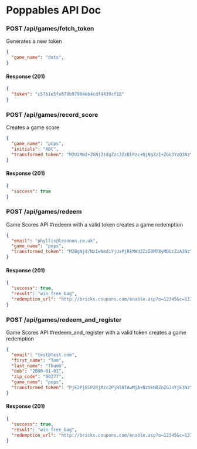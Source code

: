 # Poppables API Doc

### POST /api/games/fetch_token

Generates a new token

```json
{
  "game_name": "dots",
}
```

#### Response (201)

```json
{
  "token": "c57b1e5fe679b97904eb4cdf4439cf18"
}
```

### POST /api/games/record_score

Creates a game score

```json
{
  "game_name": "pops",
  "initials": "ABC",
  "transformed_token": "M2U2MmI+ZGNjZzdgZzc3ZzBlPzc+NjNgZzI+ZGU3YzQ3NzY2\n",
}
```

#### Response (201)

```json
{
  "success": true
}
```

### POST /api/games/redeem

Game Scores API #redeem with a valid token creates a game redemption

```json
{
  "email": "phyllis@leannon.co.uk",
  "game_name": "pops",
  "transformed_token": "M2BgNj4/NzIwNmdiYjUxPjRkMWU2ZzI0MT8yMDUzZzA3NzY2\n",
}
```

#### Response (201)

```json
{
  "success": true,
  "result": "win_free_bag",
  "redemption_url": "http://bricks.coupons.com/enable.asp?o=12345&c=123455&p=0a32842838dc367f924a859ecdc355c7&cpt=namxueuucvij"
}
```

### POST /api/games/redeem\_and\_register

Game Scores API #redeem\_and\_register with a valid token creates a game redemption

```json
{
  "email": "test@test.com",
  "first_name": "Tom",
  "last_name": "Thumb",
  "dob": "2000-01-01",
  "zip_code": "90277",
  "game_name": "pops",
  "transformed_token": "PjE2Pj81P2RjMzc2PjNlNTAwMjA+NzVkNDZnZGJnYjE3NzY2\n",
}
```

#### Response (201)

```json
{
  "success": true,
  "result": "win_free_bag",
  "redemption_url": "http://bricks.coupons.com/enable.asp?o=12345&c=123455&p=dcedb84c8e63ec2ecd1710bed530ca90&cpt=upxezttswfzijjadiwrd"
}
```
